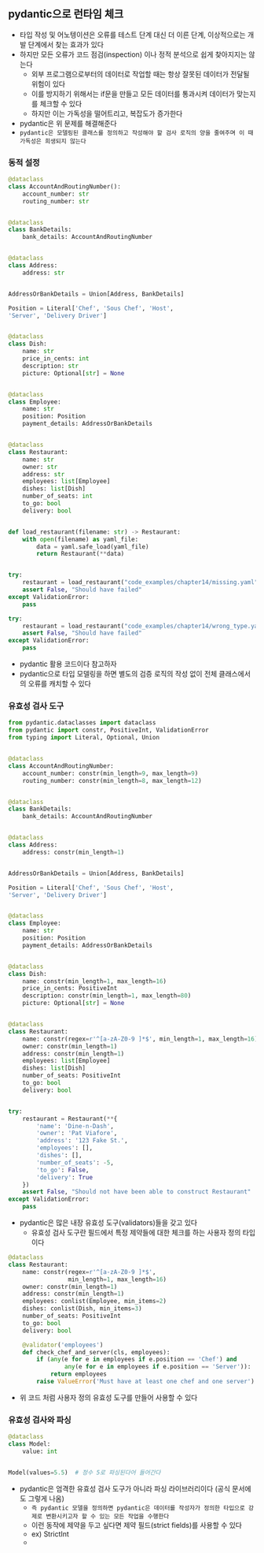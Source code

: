 ## pydantic으로 런타임 체크

- 타입 작성 및 어노텡이션은 오류를 테스트 단계 대신 더 이른 단계, 이상적으로는 개발 단계에서 찾는 효과가 있다
- 하지만 모든 오류가 코드 점검(inspection) 이나 정적 분석으로 쉽게 찾아지지는 않는다
    - 외부 프로그램으로부터의 데이터로 작업할 때는 항상 잘못된 데이터가 전달될 위험이 있다
    - 이를 방지하기 위해서는 if문을 만들고 모든 데이터를 통과시켜 데이터가 맞는지를 체크할 수 있다
    - 하지만 이는 가독성을 떨어트리고, 복잡도가 증가한다
- pydantic은 위 문제를 해결해준다
- `pydantic은 모델링된 클래스를 정의하고 작성해야 할 검사 로직의 양을 줄여주며 이 때 가독성은 희생되지 않는다`

### 동적 설정

```python
@dataclass
class AccountAndRoutingNumber():
    account_number: str
    routing_number: str


@dataclass
class BankDetails:
    bank_details: AccountAndRoutingNumber


@dataclass
class Address:
    address: str


AddressOrBankDetails = Union[Address, BankDetails]

Position = Literal['Chef', 'Sous Chef', 'Host',
'Server', 'Delivery Driver']


@dataclass
class Dish:
    name: str
    price_in_cents: int
    description: str
    picture: Optional[str] = None


@dataclass
class Employee:
    name: str
    position: Position
    payment_details: AddressOrBankDetails


@dataclass
class Restaurant:
    name: str
    owner: str
    address: str
    employees: list[Employee]
    dishes: list[Dish]
    number_of_seats: int
    to_go: bool
    delivery: bool


def load_restaurant(filename: str) -> Restaurant:
    with open(filename) as yaml_file:
        data = yaml.safe_load(yaml_file)
        return Restaurant(**data)


try:
    restaurant = load_restaurant("code_examples/chapter14/missing.yaml")
    assert False, "Should have failed"
except ValidationError:
    pass

try:
    restaurant = load_restaurant("code_examples/chapter14/wrong_type.yaml")
    assert False, "Should have failed"
except ValidationError:
    pass
```

- pydantic 활용 코드이다 참고하자
- pydantic으로 타입 모델링을 하면 별도의 검증 로직의 작성 없이 전체 클래스에서의 오류를 캐치할 수 있다

### 유효성 검사 도구

```python
from pydantic.dataclasses import dataclass
from pydantic import constr, PositiveInt, ValidationError
from typing import Literal, Optional, Union


@dataclass
class AccountAndRoutingNumber:
    account_number: constr(min_length=9, max_length=9)
    routing_number: constr(min_length=8, max_length=12)


@dataclass
class BankDetails:
    bank_details: AccountAndRoutingNumber


@dataclass
class Address:
    address: constr(min_length=1)


AddressOrBankDetails = Union[Address, BankDetails]

Position = Literal['Chef', 'Sous Chef', 'Host',
'Server', 'Delivery Driver']


@dataclass
class Employee:
    name: str
    position: Position
    payment_details: AddressOrBankDetails


@dataclass
class Dish:
    name: constr(min_length=1, max_length=16)
    price_in_cents: PositiveInt
    description: constr(min_length=1, max_length=80)
    picture: Optional[str] = None


@dataclass
class Restaurant:
    name: constr(regex=r'^[a-zA-Z0-9 ]*$', min_length=1, max_length=16)
    owner: constr(min_length=1)
    address: constr(min_length=1)
    employees: list[Employee]
    dishes: list[Dish]
    number_of_seats: PositiveInt
    to_go: bool
    delivery: bool


try:
    restaurant = Restaurant(**{
        'name': 'Dine-n-Dash',
        'owner': 'Pat Viafore',
        'address': '123 Fake St.',
        'employees': [],
        'dishes': [],
        'number_of_seats': -5,
        'to_go': False,
        'delivery': True
    })
    assert False, "Should not have been able to construct Restaurant"
except ValidationError:
    pass
```

- pydantic은 많은 내장 유효성 도구(validators)들을 갖고 있다
    - 유효성 검사 도구란 필드에서 특정 제약들에 대한 체크를 하는 사용자 정의 타입이다

```python
@dataclass
class Restaurant:
    name: constr(regex=r'^[a-zA-Z0-9 ]*$',
                 min_length=1, max_length=16)
    owner: constr(min_length=1)
    address: constr(min_length=1)
    employees: conlist(Employee, min_items=2)
    dishes: conlist(Dish, min_items=3)
    number_of_seats: PositiveInt
    to_go: bool
    delivery: bool

    @validator('employees')
    def check_chef_and_server(cls, employees):
        if (any(e for e in employees if e.position == 'Chef') and
                any(e for e in employees if e.position == 'Server')):
            return employees
        raise ValueError('Must have at least one chef and one server')
```

- 위 코드 처럼 사용자 정의 유효성 도구를 만들어 사용할 수 있다

### 유효성 검사와 파싱

```python
@dataclass
class Model:
    value: int


Model(values=5.5)  # 정수 5로 파싱된다어 들어간다 
```

- pydantic은 엄격한 유효성 검사 도구가 아니라 파싱 라이브러리이다 (공식 문서에도 그렇게 나옴)
    - `즉 pydantic 모델을 정의하면 pydantic은 데이터를 작성자가 정의한 타입으로 강제로 변환시키고자 할 수 있는 모든 작업을 수행한다`
    - 이런 동작에 제약을 두고 싶다면 제약 필드(strict fields)를 사용할 수 있다
    - ex) StrictInt
    - 